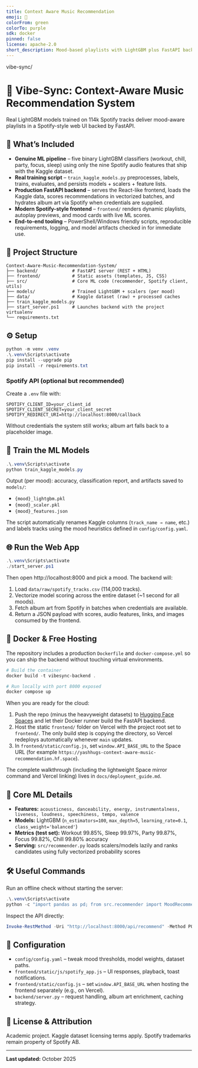 ```yaml
---
title: Context Aware Music Recommendation
emoji: 🐠
colorFrom: green
colorTo: purple
sdk: docker
pinned: false
license: apache-2.0
short_description: Mood-based playlists with LightGBM plus FastAPI backend
---
```


vibe-sync/
# 🎵 Vibe-Sync: Context-Aware Music Recommendation System

Real LightGBM models trained on 114k Spotify tracks deliver mood-aware playlists in a Spotify-style web UI backed by FastAPI.

## 🚀 What’s Included

- **Genuine ML pipeline** – five binary LightGBM classifiers (workout, chill, party, focus, sleep) using only the nine Spotify audio features that ship with the Kaggle dataset.
- **Real training script** – `train_kaggle_models.py` preprocesses, labels, trains, evaluates, and persists models + scalers + feature lists.
- **Production FastAPI backend** – serves the React-like frontend, loads the Kaggle data, scores recommendations in vectorized batches, and hydrates album art via Spotify when credentials are supplied.
- **Modern Spotify-style frontend** – `frontend/` renders dynamic playlists, autoplay previews, and mood cards with live ML scores.
- **End-to-end tooling** – PowerShell/Windows friendly scripts, reproducible requirements, logging, and model artifacts checked in for immediate use.

## 🧱 Project Structure

```
Context-Aware-Music-Recommendation-System/
├── backend/             # FastAPI server (REST + HTML)
├── frontend/            # Static assets (templates, JS, CSS)
├── src/                 # Core ML code (recommender, Spotify client, utils)
├── models/              # Trained LightGBM + scalers (per mood)
├── data/                # Kaggle dataset (raw) + processed caches
├── train_kaggle_models.py
├── start_server.ps1     # Launches backend with the project virtualenv
└── requirements.txt
```

## ⚙️ Setup

```powershell
python -m venv .venv
.\.venv\Scripts\activate
pip install --upgrade pip
pip install -r requirements.txt
```

### Spotify API (optional but recommended)

Create a `.env` file with:

```
SPOTIFY_CLIENT_ID=your_client_id
SPOTIFY_CLIENT_SECRET=your_client_secret
SPOTIFY_REDIRECT_URI=http://localhost:8000/callback
```

Without credentials the system still works; album art falls back to a placeholder image.

## 🧠 Train the ML Models

```powershell
.\.venv\Scripts\activate
python train_kaggle_models.py
```

Output (per mood): accuracy, classification report, and artifacts saved to `models/`:

- `{mood}_lightgbm.pkl`
- `{mood}_scaler.pkl`
- `{mood}_features.json`

The script automatically renames Kaggle columns (`track_name → name`, etc.) and labels tracks using the mood heuristics defined in `config/config.yaml`.

## 🌐 Run the Web App

```powershell
.\.venv\Scripts\activate
./start_server.ps1
```

Then open http://localhost:8000 and pick a mood. The backend will:

1. Load `data/raw/spotify_tracks.csv` (114,000 tracks).
2. Vectorize model scoring across the entire dataset (~1 second for all moods).
3. Fetch album art from Spotify in batches when credentials are available.
4. Return a JSON payload with scores, audio features, links, and images consumed by the frontend.

## 🐳 Docker & Free Hosting

The repository includes a production `Dockerfile` and `docker-compose.yml` so you can ship the backend without touching virtual environments.

```powershell
# Build the container
docker build -t vibesync-backend .

# Run locally with port 8000 exposed
docker compose up
```

When you are ready for the cloud:

1. Push the repo (minus the heavyweight datasets) to [Hugging Face Spaces](https://huggingface.co/spaces) and let their Docker runner build the FastAPI backend.
2. Host the static `frontend/` folder on Vercel with the project root set to `frontend/`. The only build step is copying the directory, so Vercel redeploys automatically whenever `main` updates.
3. In `frontend/static/config.js`, set `window.API_BASE_URL` to the Space URL (for example `https://yashhugs-context-aware-music-recommendation.hf.space`).

The complete walkthrough (including the lightweight Space mirror command and Vercel linking) lives in `docs/deployment_guide.md`.

## 🤖 Core ML Details

- **Features:** `acousticness, danceability, energy, instrumentalness, liveness, loudness, speechiness, tempo, valence`
- **Models:** LightGBM (`n_estimators=100`, `max_depth=5`, `learning_rate=0.1`, `class_weight='balanced'`)
- **Metrics (test set):** Workout 99.85%, Sleep 99.97%, Party 99.87%, Focus 99.82%, Chill 99.80% accuracy
- **Serving:** `src/recommender.py` loads scalers/models lazily and ranks candidates using fully vectorized probability scores

## 🛠️ Useful Commands

Run an offline check without starting the server:

```powershell
.\.venv\Scripts\activate
python -c "import pandas as pd; from src.recommender import MoodRecommender; from src.utils import load_config; cfg = load_config(); rec = MoodRecommender(cfg); df = pd.read_csv('data/raw/spotify_tracks.csv'); out = rec.recommend(df, mood='workout', top_k=5); print(out[['name','artists','final_score']])"
```

Inspect the API directly:

```powershell
Invoke-RestMethod -Uri "http://localhost:8000/api/recommend" -Method POST -Body '{"mood":"sleep","limit":5}' -ContentType 'application/json'
```

## 📝 Configuration

- `config/config.yaml` – tweak mood thresholds, model weights, dataset paths.
- `frontend/static/js/spotify_app.js` – UI responses, playback, toast notifications.
- `frontend/static/config.js` – set `window.API_BASE_URL` when hosting the frontend separately (e.g., on Vercel).
- `backend/server.py` – request handling, album art enrichment, caching strategy.

## 📄 License & Attribution

Academic project. Kaggle dataset licensing terms apply. Spotify trademarks remain property of Spotify AB.

---

**Last updated:** October 2025
